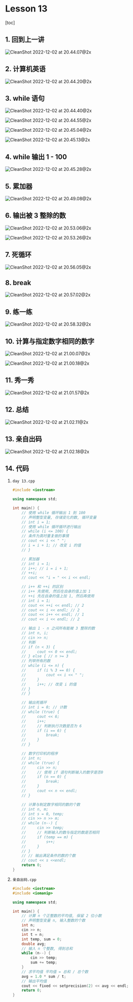 # Lesson 13

[toc]

## 1. 回到上一讲

![CleanShot 2022-12-02 at 20.44.07@2x](Lesson%2013.assets/CleanShot%202022-12-02%20at%2020.44.07@2x.png)

## 2. 计算机英语

![CleanShot 2022-12-02 at 20.44.20@2x](Lesson%2013.assets/CleanShot%202022-12-02%20at%2020.44.20@2x.png)

## 3. while 语句

![CleanShot 2022-12-02 at 20.44.40@2x](Lesson%2013.assets/CleanShot%202022-12-02%20at%2020.44.40@2x.png)

![CleanShot 2022-12-02 at 20.44.55@2x](Lesson%2013.assets/CleanShot%202022-12-02%20at%2020.44.55@2x.png)

![CleanShot 2022-12-02 at 20.45.04@2x](Lesson%2013.assets/CleanShot%202022-12-02%20at%2020.45.04@2x.png)

![CleanShot 2022-12-02 at 20.45.13@2x](Lesson%2013.assets/CleanShot%202022-12-02%20at%2020.45.13@2x.png)

## 4. while 输出 1 - 100

![CleanShot 2022-12-02 at 20.45.28@2x](Lesson%2013.assets/CleanShot%202022-12-02%20at%2020.45.28@2x.png)

## 5. 累加器

![CleanShot 2022-12-02 at 20.49.08@2x](Lesson%2013.assets/CleanShot%202022-12-02%20at%2020.49.08@2x.png)

## 6. 输出被 3 整除的数

![CleanShot 2022-12-02 at 20.53.06@2x](Lesson%2013.assets/CleanShot%202022-12-02%20at%2020.53.06@2x.png)

![CleanShot 2022-12-02 at 20.53.26@2x](Lesson%2013.assets/CleanShot%202022-12-02%20at%2020.53.26@2x.png)

## 7. 死循环

![CleanShot 2022-12-02 at 20.56.05@2x](Lesson%2013.assets/CleanShot%202022-12-02%20at%2020.56.05@2x.png)

## 8. break

![CleanShot 2022-12-02 at 20.57.02@2x](Lesson%2013.assets/CleanShot%202022-12-02%20at%2020.57.02@2x.png)

## 9. 练一练

![CleanShot 2022-12-02 at 20.58.32@2x](Lesson%2013.assets/CleanShot%202022-12-02%20at%2020.58.32@2x.png)

## 10. 计算与指定数字相同的数字

![CleanShot 2022-12-02 at 21.00.07@2x](Lesson%2013.assets/CleanShot%202022-12-02%20at%2021.00.07@2x.png)

![CleanShot 2022-12-02 at 21.00.18@2x](Lesson%2013.assets/CleanShot%202022-12-02%20at%2021.00.18@2x.png)

## 11. 秀一秀

![CleanShot 2022-12-02 at 21.01.57@2x](Lesson%2013.assets/CleanShot%202022-12-02%20at%2021.01.57@2x.png)

## 12. 总结

![CleanShot 2022-12-02 at 21.02.11@2x](Lesson%2013.assets/CleanShot%202022-12-02%20at%2021.02.11@2x.png)

## 13. 亲自出码

![CleanShot 2022-12-02 at 21.02.18@2x](Lesson%2013.assets/CleanShot%202022-12-02%20at%2021.02.18@2x.png)

## 14. 代码

1. `day 13.cpp`

   ```cpp
   #include <iostream>
   
   using namespace std;
   
   int main() {
       // 使用 while 循环输出 1 到 100
       // 声明整型变量, 存储变化的数, 循环变量
       // int i = 1;
       // 使用 while 循环循环进行输出
       // while (i <= 100) {
       // 条件为真时重复做的事情
       // cout << i << " ";
       // i = i + 1; // 改变 i 的值
       // }
   
       // 累加器
       // int i = 1;
       // i++; // i = i + 1;
       // ++i;
       // cout << "i = " << i << endl;
   
       // i++ 和 ++i 的区别
       // i++ 先使用, 然后在自身的值上加 1
       // ++i 先在自身的值上加 1, 然后再使用
       // int i = 1;
       // cout << ++i << endl; // 2
       // cout << i << endl; // 2
       // cout << i++ << endl; // 1
       // cout << i << endl; // 2
   
       // 输出 1 - n 之间所有能被 3 整除的数
       // int n, i;
       // cin >> n;
       // 判断
       // if (n < 3) {
       //     cout << 0 << endl;
       // } else { // n >= 3
       // 列举所有的数
       // while (i <= n) {
       //     if (i % 3 == 0) {
       //         cout << i << " ";
       //     }
       //     i++; // 改变 i 的值
       // }
       // }
   
       // 输出死循环
       // int i = 0; // 计数
       // while (true) {
       //     cout << 6;
       //     i++;
       //     // 判断执行次数是否为 6
       //     if (i == 6) {
       //         break;
       //     }
       // }
   
       // 数字打印机的程序
       // int n;
       // while (true) {
       //     cin >> n;
       //     // 使用 if 语句判断输入的数字是否0
       //     if (n == 0) {
       //         break;
       //     }
       //     cout << n << endl;
       // }
   
       // 计算与制定数字相同的数的个数
       // int n, m;
       // int s = 0, temp;
       // cin >> n >> m;
       // while (n--) {
       //     cin >> temp;
       //     // 判断输入的数与指定的数是否相同
       //     if (temp == m) {
       //         s++;
       //     }
       // }
       // // 输出满足条件的数的个数
       // cout << s <<endl;
       return 0;
   }
   ```

2. `亲自出码.cpp`

   ```cpp
   #include <iostream>
   #include <iomanip>
   
   using namespace std;
   
   int main() {
       // 计算 n 个正整数的平均值, 保留 2 位小数
       // 声明整型变量 n, 输入整数的个数
       int n;
       cin >> n;
       int t = n;
       int temp, sum = 0;
       double avg;
       // 输入 n 个整数, 得到总和
       while (n--) {
           cin >> temp;
           sum += temp;
       }
       // 求平均值 平均值 = 总和 / 总个数
       avg = 1.0 * sum / t;
       // 输出平均值
       cout << fixed << setprecision(2) << avg << endl;
       return 0;
   }
   ```

   